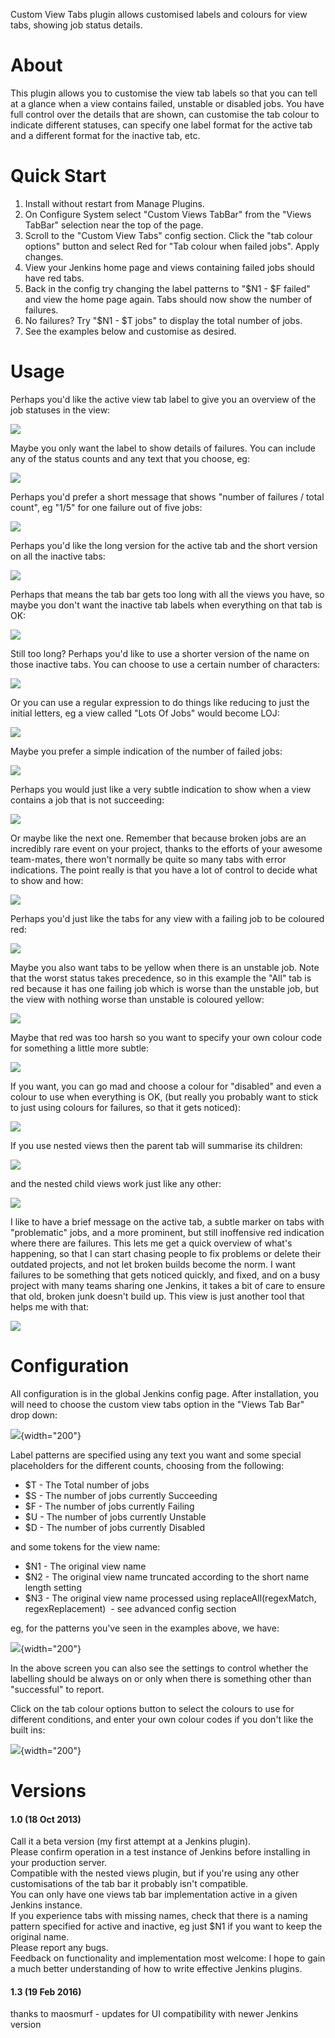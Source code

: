 Custom View Tabs plugin allows customised labels and colours for view
tabs, showing job status details.

# About

This plugin allows you to customise the view tab labels so that you can
tell at a glance when a view contains failed, unstable or disabled jobs.
You have full control over the details that are shown, can customise the
tab colour to indicate different statuses, can specify one label format
for the active tab and a different format for the inactive tab, etc.

# Quick Start

1.  Install without restart from Manage Plugins.
2.  On Configure System select "Custom Views TabBar" from the "Views
    TabBar" selection near the top of the page.
3.  Scroll to the "Custom View Tabs" config section. Click the "tab
    colour options" button and select Red for "Tab colour when failed
    jobs". Apply changes.
4.  View your Jenkins home page and views containing failed jobs should
    have red tabs.
5.  Back in the config try changing the label patterns to "$N1 - $F
    failed" and view the home page again. Tabs should now show the
    number of failures.
6.  No failures? Try "$N1 - $T jobs" to display the total number of
    jobs. 
7.  See the examples below and customise as desired.

# Usage

Perhaps you'd like the active view tab label to give you an overview of
the job statuses in the view:

![](docs/images/detailed-label.png)

Maybe you only want the label to show details of failures. You can
include any of the status counts and any text that you choose, eg:

![](docs/images/other-detailed.png)

Perhaps you'd prefer a short message that shows "number of failures /
total count", eg "1/5" for one failure out of five jobs:

![](docs/images/brief-label.png)

Perhaps you'd like the long version for the active tab and the short
version on all the inactive tabs:

![](docs/images/detailed-and-brief.png)

Perhaps that means the tab bar gets too long with all the views you
have, so maybe you don't want the inactive tab labels when everything on
that tab is OK:

![](docs/images/detailed-and-brief-conditional.png)

Still too long? Perhaps you'd like to use a shorter version of the name
on those inactive tabs. You can choose to use a certain number of
characters:

![](docs/images/short-name.png)

Or you can use a regular expression to do things like reducing to just
the initial letters, eg a view called "Lots Of Jobs" would become LOJ:

![](docs/images/initials-name.png)

Maybe you prefer a simple indication of the number of failed jobs:

![](docs/images/failure-count.png)

Perhaps you would just like a very subtle indication to show when a view
contains a job that is not succeeding:

![](docs/images/subtle.png)

Or maybe like the next one. Remember that because broken jobs are an
incredibly rare event on your project, thanks to the efforts of your
awesome team-mates, there won't normally be quite so many tabs with
error indications. The point really is that you have a lot of control to
decide what to show and how:

![](docs/images/subtle-alternate.png)

Perhaps you'd just like the tabs for any view with a failing job to be
coloured red:

![](docs/images/failed-red.png)

Maybe you also want tabs to be yellow when there is an unstable job.
Note that the worst status takes precedence, so in this example the
"All" tab is red because it has one failing job which is worse than the
unstable job, but the view with nothing worse than unstable is coloured
yellow:

![](docs/images/unstable-yellow.png)

Maybe that red was too harsh so you want to specify your own colour code
for something a little more subtle:

![](docs/images/custom-red.png)

If you want, you can go mad and choose a colour for "disabled" and even
a colour to use when everything is OK, (but really you probably want to
stick to just using colours for failures, so that it gets noticed):

![](docs/images/all-colours.png)

If you use nested views then the parent tab will summarise its children:

![](docs/images/nested.png)

and the nested child views work just like any other:

![](docs/images/nested-child.png)

I like to have a brief message on the active tab, a subtle marker on
tabs with "problematic" jobs, and a more prominent, but still
inoffensive red indication where there are failures. This lets me get a
quick overview of what's happening, so that I can start chasing people
to fix problems or delete their outdated projects, and not let broken
builds become the norm. I want failures to be something that gets
noticed quickly, and fixed, and on a busy project with many teams
sharing one Jenkins, it takes a bit of care to ensure that old, broken
junk doesn't build up. This view is just another tool that helps me with
that:

![](docs/images/prefered.png)

# Configuration

All configuration is in the global Jenkins config page. After
installation, you will need to choose the custom view tabs option in the
"Views Tab Bar" drop down:

![](docs/images/tabsbar-selection.png){width="200"}

Label patterns are specified using any text you want and some special
placeholders for the different counts, choosing from the following:

-   $T - The Total number of jobs
-   $S - The number of jobs currently Succeeding
-   $F - The number of jobs currently Failing
-   $U - The number of jobs currently Unstable
-   $D - The number of jobs currently Disabled

and some tokens for the view name:

-   $N1 - The original view name
-   $N2 - The original view name truncated according to the short name
    length setting
-   $N3 - The original view name processed using replaceAll(regexMatch,
    regexReplacement)  - see advanced config section

eg, for the patterns you've seen in the examples above, we have:

![](docs/images/config-simple.png){width="200"}

In the above screen you can also see the settings to control whether the
labelling should be always on or only when there is something other than
"successful" to report.

Click on the tab colour options button to select the colours to use for
different conditions, and enter your own colour codes if you don't like
the built ins:

![](docs/images/tab-colour-options.png){width="200"}

# Versions

#### 1.0 (18 Oct 2013)

Call it a beta version (my first attempt at a Jenkins plugin).  
Please confirm operation in a test instance of Jenkins before installing
in your production server.  
Compatible with the nested views plugin, but if you're using any other
customisations of the tab bar it probably isn't compatible.  
You can only have one views tab bar implementation active in a given
Jenkins instance.  
If you experience tabs with missing names, check that there is a naming
pattern specified for active and inactive, eg just $N1 if you want to
keep the original name.  
Please report any bugs.  
Feedback on functionality and implementation most welcome: I hope to
gain a much better understanding of how to write effective Jenkins
plugins.

#### 1.3 (19 Feb 2016)

thanks to maosmurf - updates for UI compatibility with newer Jenkins
version
